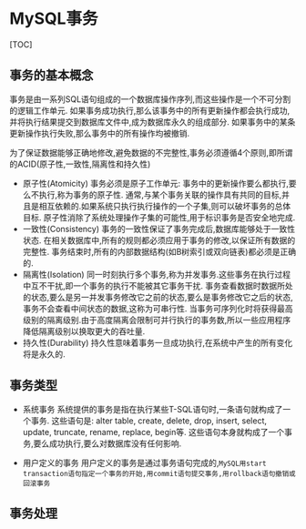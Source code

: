 <!-- 那努努力吧 哈哈哈哈哈哈哈哈哈哈哈哈哈哈 -->
# MySQL事务

[TOC]

## 事务的基本概念

事务是由一系列SQL语句组成的一个数据库操作序列,而这些操作是一个不可分割的逻辑工作单元.
如果事务成功执行,那么该事务中的所有更新操作都会执行成功,并将执行结果提交到数据库文件中,成为数据库永久的组成部分.
如果事务中的某条更新操作执行失败,那么事务中的所有操作均被撤销.

为了保证数据能够正确地修改,避免数据的不完整性,事务必须遵循4个原则,即所谓的ACID(原子性,一致性,隔离性和持久性)

- 原子性(Atomicity)
  事务必须是原子工作单元: 事务中的更新操作要么都执行,要么不执行,称为事务的原子性.
  通常,与某个事务关联的操作具有共同的目标,并且是相互依赖的.如果系统只执行执行操作的一个子集,则可以破坏事务的总体目标.
  原子性消除了系统处理操作子集的可能性,用于标识事务是否安全地完成.
- 一致性(Consistency)
  事务的一致性保证了事务完成后,数据库能够处于一致性状态.
  在相关数据库中,所有的规则都必须应用于事务的修改,以保证所有数据的完整性.
  事务结束时,所有的内部数据结构(如B树索引或双向链表)都必须是正确的.
- 隔离性(Isolation)
  同一时刻执行多个事务,称为并发事务.这些事务在执行过程中互不干扰,即一个事务的执行不能被其它事务干扰.
  事务查看数据时数据所处的状态,要么是另一并发事务修改它之前的状态,要么是事务修改它之后的状态,事务不会查看中间状态的数据,这称为可串行性.
  当事务可序列化时将获得最高级别的隔离级别.由于高度隔离会限制可并行执行的事务数,所以一些应用程序降低隔离级别以换取更大的吞吐量.
- 持久性(Durability)
  持久性意味着事务一旦成功执行,在系统中产生的所有变化将是永久的.

## 事务类型

- 系统事务
  系统提供的事务是指在执行某些T-SQL语句时,一条语句就构成了一个事务.
  这些语句是:
  alter table, create, delete, drop, insert, select, update, truncate, rename, replace, begin等.
  这些语句本身就构成了一个事务,要么成功执行,要么对数据库没有任何影响.

- 用户定义的事务
  用户定义的事务是通过事务语句完成的,`MySQL用start transaction语句指定一个事务的开始,用commit语句提交事务,用rollback语句撤销或回滚事务`

## 事务处理


